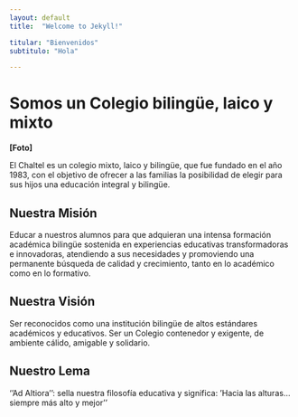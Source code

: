 ```yaml
---
layout: default
title:  "Welcome to Jekyll!"

titular: "Bienvenidos"
subtitulo: "Hola"

---
```


# Somos un Colegio bilingüe, laico y mixto
 
**[Foto]**

El Chaltel es un colegio mixto, laico y bilingüe, que fue fundado en el año 1983, con el objetivo de ofrecer a las familias la posibilidad de elegir para sus hijos una educación integral y bilingüe.

## Nuestra Misión 
Educar a nuestros alumnos para que adquieran una intensa formación académica bilingüe sostenida en experiencias educativas transformadoras e innovadoras, atendiendo a sus necesidades y promoviendo una permanente búsqueda de calidad y crecimiento, tanto en lo académico como en lo formativo. 

## Nuestra Visión
Ser reconocidos como una institución bilingüe de altos estándares académicos y educativos. Ser un Colegio contenedor y exigente, de ambiente cálido, amigable y solidario.

## Nuestro Lema 
‘’Ad Altiora’’: sella nuestra filosofía educativa y significa: ’Hacia las alturas…siempre más alto y mejor’’
